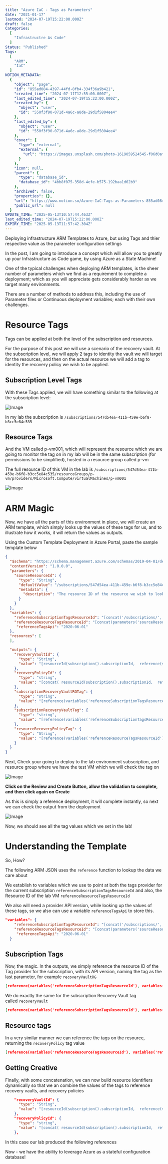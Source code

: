 ```yaml
---
title: "Azure IaC - Tags as Parameters"
date: "2021-01-17"
lastmod: "2024-07-19T15:22:00.000Z"
draft: false
Categories:
  [
    "Infrastructre As Code"
  ]
Status: "Published"
Tags:
  [
    "ARM",
    "IaC"
  ]
NOTION_METADATA:
  {
    "object": "page",
    "id": "855ad084-4397-44fd-8fb4-334f36a9b421",
    "created_time": "2024-07-11T12:55:00.000Z",
    "last_edited_time": "2024-07-19T15:22:00.000Z",
    "created_by": {
      "object": "user",
      "id": "550f3f90-071d-4a6c-a8de-29d1f5804ee4"
    },
    "last_edited_by": {
      "object": "user",
      "id": "550f3f90-071d-4a6c-a8de-29d1f5804ee4"
    },
    "cover": {
      "type": "external",
      "external": {
        "url": "https://images.unsplash.com/photo-1619059524545-f06d0af6fe83?ixlib=rb-4.0.3&q=85&fm=jpg&crop=entropy&cs=srgb"
      }
    },
    "icon": null,
    "parent": {
      "type": "database_id",
      "database_id": "4bb8f075-358d-4efe-b575-192baa1d62b9"
    },
    "archived": false,
    "properties": {},
    "url": "https://www.notion.so/Azure-IaC-Tags-as-Parameters-855ad084439744fd8fb4334f36a9b421",
    "public_url": null
  }
UPDATE_TIME: "2025-05-13T10:57:44.463Z"
last_edited_time: "2024-07-19T15:22:00.000Z"
EXPIRY_TIME: "2025-05-13T11:57:42.304Z"
---
```


Deploying infrastructure ARM Templates to Azure, but using Tags and thier respective value as the parameter configuration settings

In the post, I am going to introduce a concept which will allow you to greatly up your Infrastructure as Code game, by using Azure as a State Machine!

One of the typical challenges when deploying ARM templates, is the sheer number of parameters which we find as a requirement to complete a deployment; which as you will appreciate gets considerably harder as we target many environments.

There are a number of methods to address this, including the use of Parameter files or Continuous deployment variables; each with their own challenges.

# Resource Tags

Tags can be applied at both the level of the subscription and resources.

For the purpose of this post we will use a scenario of the recovery vault. At the subscription level, we will apply 2 tags to identity the vault we will target for the resources, and then on the actual resource we will add a tag to identity the recovery policy we wish to be applied.

  ## Subscription Level Tags

With these Tags applied, we will have something similar to the following at the subscription level:

![Image](img-855ad084-20210117-arm-param-01.png)

In my lab the subscription is `/subscriptions/547d54ea-411b-459e-b6f8-b3cc5e84c535`

## Resource Tags

And the VM called p-vm001, which will represent the resource which we are going to monitor the tag on in my lab will be in the same subscription (for permissions to be simplified), hosted in a resource group called p-vm

The full resource ID of this VM in the lab is `/subscriptions/547d54ea-411b-459e-b6f8-b3cc5e84c535/resourceGroups/p-vm/providers/Microsoft.Compute/virtualMachines/p-vm001` 

![Image](img-855ad084-20210117-arm-param-02.png)

# ARM Magic

Now, we have all the parts of this environment in place, we will create an ARM template, which simply looks up the values of these tags for us, and to illustrate how it works, it will return the values as outputs.

Using the Custom Template Deployment in Azure Portal, paste the sample template below

```json
{
  "$schema": "https://schema.management.azure.com/schemas/2019-04-01/deploymentTemplate.json#",
  "contentVersion": "1.0.0.0",
  "parameters": {
    "sourceResourceId": {
      "type": "String",
      "defaultValue": "/subscriptions/547d54ea-411b-459e-b6f8-b3cc5e84c535/resourceGroups/p-vm/providers/Microsoft.Compute/virtualMachines/p-vm001",
      "metadata": {
        "description": "The resource ID of the resource we wish to look up a tag from."
      }
    }
  },
  "variables": {
    "referenceSubscriptionTagsResourceId": "[concat('/subscriptions/', subscription().subscriptionId, '/providers/Microsoft.Resources/tags/default')]",
    "referenceResourceTagsResourceId": "[concat(parameters('sourceResourceId'),'/providers/Microsoft.Resources/tags/default')]",
     "referenceTagsApi": "2020-06-01"
  },
  "resources": [
  ],

  "outputs": {
    "recoveryVaultId": {
      "type": "String",
      "value": "[resourceId(subscription().subscriptionId,  reference(variables('referenceSubscriptionTagsResourceId'), variables('referenceTagsApi')).tags.recoveryVaultRG ,'Microsoft.RecoveryServices/vaults',  reference(variables('referenceSubscriptionTagsResourceId'), variables('referenceTagsApi')).tags.recoveryVault) ]"
    },
    "recoveryPolicyId": {
      "type": "string",
      "value": "[concat( resourceId(subscription().subscriptionId,  reference(variables('referenceSubscriptionTagsResourceId'), variables('referenceTagsApi')).tags.recoveryVaultRG ,'Microsoft.RecoveryServices/vaults',  reference(variables('referenceSubscriptionTagsResourceId'), variables('referenceTagsApi')).tags.recoveryVault), '/backupPolicies/', reference(variables('referenceResourceTagsResourceId'), variables('referenceTagsApi')).tags.recoveryPolicy )]"
    },
    "subscriptionRecoveryVaultRGTag": {
      "type": "string",
      "value": "[reference(variables('referenceSubscriptionTagsResourceId'), variables('referenceTagsApi')).tags.recoveryVaultRG]"
    },
    "subscriptionRecoveryVaultTag": {
      "type": "string",
      "value": "[reference(variables('referenceSubscriptionTagsResourceId'), variables('referenceTagsApi')).tags.recoveryVault]"
    },
    "resourceRecoveryPolicyTag": {
      "type": "String",
      "value": "[reference(variables('referenceResourceTagsResourceId'), variables('referenceTagsApi')).tags.recoveryPolicy]"
    }
  }
}
```

Next, Check your going to deploy to the lab environment subscription, and resource group where we have the test VM which we will check the tag on

![Image](img-855ad084-20210117-arm-param-03.png)

**Click on the Review and Create Button, allow the validation to complete, and then click again on Create**

As this is simply a reference deployment, it will complete instantly, so next we can check the output from the deployment

![Image](img-855ad084-20210117-arm-param-04.png)

Now, we should see all the tag values which we set in the lab!

# Understanding the Template

So, How?

The following ARM JSON uses the `reference` function to lookup the data we care about

We establish to variables which we use to point at both the tags provider for the current subscription `referenceSubscriptionTagsResourceId` and also, the Resource ID of the lab VM `referenceResourceTagsResourceId`

We also will need a provider API version, while looking up the values of these tags, so we also can use a variable `referenceTagsApi` to store this.

```json
"variables": {
    "referenceSubscriptionTagsResourceId": "[concat('/subscriptions/', subscription().subscriptionId, '/providers/Microsoft.Resources/tags/default')]",
    "referenceResourceTagsResourceId": "[concat(parameters('sourceResourceId'),'/providers/Microsoft.Resources/tags/default')]",
     "referenceTagsApi": "2020-06-01"
  }
```

## Subscription Tags

Now, the magic. In the outputs, we simply reference the resource ID of the Tag provider for the subscription, with its API version, naming the tag as the last parameter, for example `recoveryVaultRG`

```json
[reference(variables('referenceSubscriptionTagsResourceId'), variables('referenceTagsApi')).tags.recoveryVaultRG]
```

We do exactly the same for the subscription Recovery Vault tag called `recoveryVault`

```json
[reference(variables('referenceSubscriptionTagsResourceId'), variables('referenceTagsApi')).tags.recoveryVault]
```

## Resource tags

In a very similar manner we can reference the tags on the resource, returning the `recoveryPolicy` tag value

```json
[reference(variables('referenceResourceTagsResourceId'), variables('referenceTagsApi')).tags.recoveryPolicy]
```

## Getting Creative

Finally, with some concatenation, we can now build resource identifiers dynamically so that we an combine the values of the tags to reference recovery vaults, and recovery policies

```json
    "recoveryVaultId": {
      "type": "String",
      "value": "[resourceId(subscription().subscriptionId,  reference(variables('referenceSubscriptionTagsResourceId'), variables('referenceTagsApi')).tags.recoveryVaultRG ,'Microsoft.RecoveryServices/vaults',  reference(variables('referenceSubscriptionTagsResourceId'), variables('referenceTagsApi')).tags.recoveryVault) ]"
    },
    "recoveryPolicyId": {
      "type": "string",
      "value": "[concat( resourceId(subscription().subscriptionId,  reference(variables('referenceSubscriptionTagsResourceId'), variables('referenceTagsApi')).tags.recoveryVaultRG ,'Microsoft.RecoveryServices/vaults',  reference(variables('referenceSubscriptionTagsResourceId'), variables('referenceTagsApi')).tags.recoveryVault), '/backupPolicies/', reference(variables('referenceResourceTagsResourceId'), variables('referenceTagsApi')).tags.recoveryPolicy )]"
    },
```

In this case our lab produced the following references

  Now - we have the ability to leverage Azure as a stateful configuration database!

